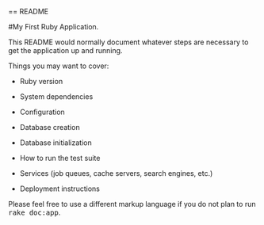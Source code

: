 == README

#My First Ruby Application.

This README would normally document whatever steps are necessary to get the
application up and running.

  

Things you may want to cover:

* Ruby version

* System dependencies

* Configuration

* Database creation

* Database initialization

* How to run the test suite

* Services (job queues, cache servers, search engines, etc.)

* Deployment instructions



Please feel free to use a different markup language if you do not plan to run
<tt>rake doc:app</tt>.
